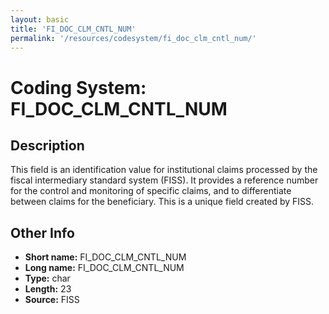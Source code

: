 ```yaml
---
layout: basic
title: 'FI_DOC_CLM_CNTL_NUM'
permalink: '/resources/codesystem/fi_doc_clm_cntl_num/'
---
```

# Coding System: FI_DOC_CLM_CNTL_NUM

## Description
This field is an identification value for institutional claims processed by the fiscal intermediary standard system (FISS). It provides a reference number for the control and monitoring of specific claims, and to differentiate between claims for the beneficiary. This is a unique field created by FISS.

## Other Info
- **Short name:** FI_DOC_CLM_CNTL_NUM
- **Long name:** FI_DOC_CLM_CNTL_NUM
- **Type:** char
- **Length:** 23
- **Source:** FISS